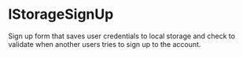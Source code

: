 # lStorageSignUp

Sign up form that saves user credentials to local storage and check to validate when another users tries to sign up to the account.
